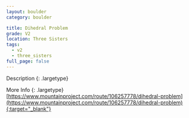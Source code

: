 ```yaml
---
layout: boulder
category: boulder

title: Dihedral Problem
grade: V2
location: Three Sisters
tags:
  - v2
  - three_sisters
full_page: false
---
```


Description
{: .largetype}


More Info
{: .largetype}
[https://www.mountainproject.com/route/106257778/dihedral-problem](https://www.mountainproject.com/route/106257778/dihedral-problem){:target="_blank"}
